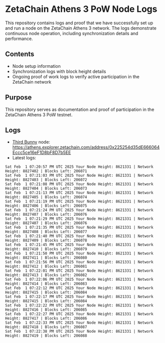 # ZetaChain Athens 3 PoW Node Logs
This repository contains logs and proof that we have successfully set up and run a node on the ZetaChain Athens 3 network. The logs demonstrate continuous node operation, including synchronization details and performance.

## Contents
- Node setup information
- Synchronization logs with block height details
- Ongoing proof of work logs to verify active participation in the ZetaChain network

## Purpose
This repository serves as documentation and proof of participation in the ZetaChain Athens 3 PoW testnet.

## Logs

- [Third Bunny](https://thirdbunny.xyz/) node: https://athens.explorer.zetachain.com/address/0x225254d35dE666064Eccc5ce16eF1D8bF8D7b5EE
- Latest logs:
```
Sat Feb  1 07:20:57 PM UTC 2025 Your Node Height: 8621331 | Network Height: 8827402 | Blocks Left: 206071
Sat Feb  1 07:21:03 PM UTC 2025 Your Node Height: 8621331 | Network Height: 8827403 | Blocks Left: 206072
Sat Feb  1 07:21:08 PM UTC 2025 Your Node Height: 8621331 | Network Height: 8827404 | Blocks Left: 206073
Sat Feb  1 07:21:13 PM UTC 2025 Your Node Height: 8621331 | Network Height: 8827405 | Blocks Left: 206074
Sat Feb  1 07:21:19 PM UTC 2025 Your Node Height: 8621331 | Network Height: 8827406 | Blocks Left: 206075
Sat Feb  1 07:21:24 PM UTC 2025 Your Node Height: 8621331 | Network Height: 8827407 | Blocks Left: 206076
Sat Feb  1 07:21:29 PM UTC 2025 Your Node Height: 8621331 | Network Height: 8827407 | Blocks Left: 206076
Sat Feb  1 07:21:35 PM UTC 2025 Your Node Height: 8621331 | Network Height: 8827408 | Blocks Left: 206077
Sat Feb  1 07:21:40 PM UTC 2025 Your Node Height: 8621331 | Network Height: 8827409 | Blocks Left: 206078
Sat Feb  1 07:21:45 PM UTC 2025 Your Node Height: 8621331 | Network Height: 8827410 | Blocks Left: 206079
Sat Feb  1 07:21:50 PM UTC 2025 Your Node Height: 8621331 | Network Height: 8827411 | Blocks Left: 206080
Sat Feb  1 07:21:56 PM UTC 2025 Your Node Height: 8621331 | Network Height: 8827412 | Blocks Left: 206081
Sat Feb  1 07:22:01 PM UTC 2025 Your Node Height: 8621331 | Network Height: 8827413 | Blocks Left: 206082
Sat Feb  1 07:22:06 PM UTC 2025 Your Node Height: 8621331 | Network Height: 8827414 | Blocks Left: 206083
Sat Feb  1 07:22:12 PM UTC 2025 Your Node Height: 8621331 | Network Height: 8827415 | Blocks Left: 206084
Sat Feb  1 07:22:17 PM UTC 2025 Your Node Height: 8621331 | Network Height: 8827415 | Blocks Left: 206084
Sat Feb  1 07:22:22 PM UTC 2025 Your Node Height: 8621331 | Network Height: 8827416 | Blocks Left: 206085
Sat Feb  1 07:22:27 PM UTC 2025 Your Node Height: 8621331 | Network Height: 8827417 | Blocks Left: 206086
Sat Feb  1 07:22:33 PM UTC 2025 Your Node Height: 8621331 | Network Height: 8827418 | Blocks Left: 206087
Sat Feb  1 07:22:38 PM UTC 2025 Your Node Height: 8621331 | Network Height: 8827419 | Blocks Left: 206088
```
